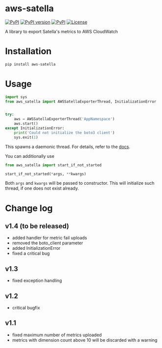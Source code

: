 # aws-satella
[![PyPI](https://img.shields.io/pypi/pyversions/aws-satella.svg)](https://pypi.python.org/pypi/aws-satella)
[![PyPI version](https://badge.fury.io/py/aws-satella.svg)](https://badge.fury.io/py/aws-satella)
[![PyPI](https://img.shields.io/pypi/implementation/aws-satella.svg)](https://pypi.python.org/pypi/aws-satella)
[![License](https://img.shields.io/pypi/l/aws-satella)](https://github.com/piotrmaslanka/aws-satella)

A library to export Satella's metrics to AWS CloudWatch

# Installation

```bash
pip install aws-satella
```

# Usage

```python
import sys
from aws_satella import AWSSatellaExporterThread, InitializationError


try:
    aws = AWSSatellaExporterThread('AppNamespace')
    aws.start()
except InitializationError:
    print('Could not initialize the boto3 client')
    sys.exit(1)

```

This spawns a daemonic thread. For details,
refer to the [docs](aws_satella/exporter.py).

You can additionally use
```python
from aws_satella import start_if_not_started

start_if_not_started(*args, **kwargs)
```
Both `args` and `kwargs` will be passed to constructor.
This will initialize such thread, if one does not exist already.

# Change log

## v1.4 (to be released)

* added handler for metric fail uploads
* removed the boto_client parameter
* added InitializationError
* fixed a critical bug

## v1.3

* fixed exception handling

## v1.2

* critical bugfix

## v1.1

* fixed maximum number of metrics uploaded
* metrics with dimension count above 10 will be discarded
    with a warning

